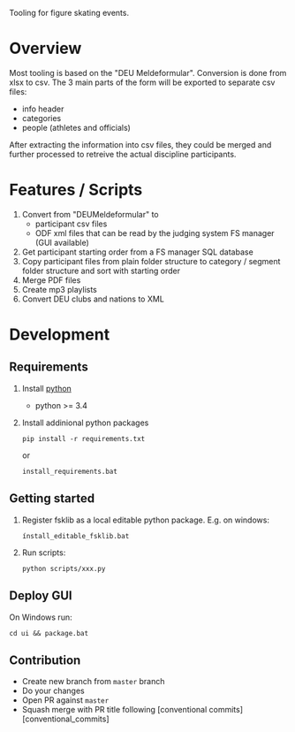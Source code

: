 Tooling for figure skating events.

# Overview
Most tooling is based on the "DEU Meldeformular". Conversion is done from xlsx to csv.
The 3 main parts of the form will be exported to separate csv files:
- info header
- categories
- people (athletes and officials)

After extracting the information into csv files, they could be merged and further processed to retreive the actual discipline participants.

# Features / Scripts
1. Convert from "DEUMeldeformular" to
    - participant csv files
    - ODF xml files that can be read by the judging system FS manager (GUI available)
2. Get participant starting order from a FS manager SQL database
3. Copy participant files from plain folder structure to category / segment folder structure and sort with starting order
4. Merge PDF files
5. Create mp3 playlists
6. Convert DEU clubs and nations to XML

# Development
## Requirements

1. Install [python](https://www.python.org/downloads/)
    - python >= 3.4

2. Install addinional python packages

    ```pip install -r requirements.txt```

    or
 
    ```install_requirements.bat```

## Getting started
1. Register fsklib as a local editable python package. E.g. on windows:

    ```ínstall_editable_fsklib.bat```

2. Run scripts:

    ```python scripts/xxx.py```

## Deploy GUI
On Windows run:

```cd ui && package.bat```

## Contribution
- Create new branch from `master` branch
- Do your changes
- Open PR against `master`
- Squash merge with PR title following [conventional commits][conventional_commits]
